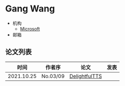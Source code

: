 # Gang Wang

- 机构
  - [Microsoft](../Institutions/Microsoft.md)
- 邮箱

## 论文列表

| 时间 | 作者序 | 论文 | 发表 |
|:-:|:-:|---|---|
| 2021.10.25 | No.03/09 | [DelightfulTTS](../Models/TTS2_Acoustic/2021.10.25_DelightfulTTS.md) | 